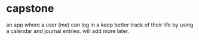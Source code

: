# capstone

an app where a user (me) can log in a keep better track of their life by using a calendar and journal entries. will add more later.

